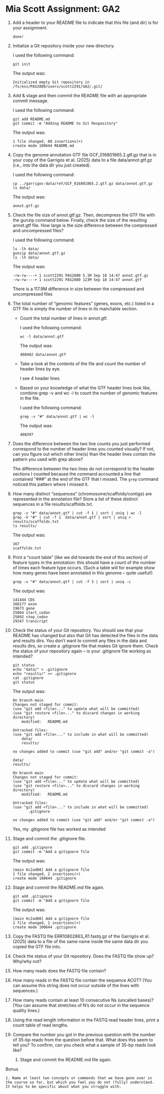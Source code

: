 

# Mia Scott Assignment: GA2 #

1.  Add a header to your README file to indicate that this file (and dir) is for your assignment.

        done!

1. Initialize a Git repository inside your new directory.

    I used the following command:

    ```
    git init

    ```

    The output was:
    
    ```
    Initialized empty Git repository in /fs/ess/PAS2880/users/scott2291/GA2/.git/
    ```


1.    Add & stage and then commit the README file with an appropriate commit message.

        I used the following command:

         ```
        git add README.md
        git commit -m "Adding README to Git Respository"
        ```

        The output was:
    
         ```
        1 file changed, 80 insertions(+)
        create mode 100644 README.md
        ```

1. Copy the genome annotation GTF file GCF_016801865.2.gtf.gz that is in your copy of the Garrigós et al. (2025) data to a file data/annot.gtf.gz (i.e., into the data dir you just created).

    I used the following command:

    ```
    cp ../garrigos-data/ref/GCF_016801865.2.gtf.gz data/annot.gtf.gz
    ls data/
    ```

    The output was:
    
    ```
    annot.gtf.gz
    ```


1. Check the file size of annot.gtf.gz. Then, decompress the GTF file with the gunzip command below. Finally, check the size of the resulting annot.gtf file. How large is the size difference between the compressed and uncompressed files?

    I used the following command:

    ```
    ls -lh data/
    gunzip data/annot.gtf.gz
    ls -lh data/
    ```

    The output was:
    
    ```
    -rw-rw----+ 1 scott2291 PAS2880 5.1M Sep 18 14:47 annot.gtf.gz
    -rw-rw----+ 1 scott2291 PAS2880 123M Sep 18 14:47 annot.gtf
    ```
    There is a 117.9M difference in size between the compressed and uncompressed files 

1. The total number of “genomic features” (genes, exons, etc.) listed in a GTF file is simply the number of lines in its main/table section.

   - Count the total number of lines in annot.gtf.
       
        I used the following command:

        ```
        wc -l data/annot.gtf
        ```

        The output was:
    
        ```
        408402 data/annot.gtf
        ```
   - Take a look at the contents of the file and count the number of header lines by eye.


     I see 4 header lines

   - Based on your knowledge of what the GTF header lines look like, combine grep -v and wc -l to count the number of genomic features in the file.

       
        I used the following command:

        ```
        grep -v "#" data/annot.gtf | wc -l 
        ```

        The output was:
    
        ```
        408397
        ```
1. Does the difference between the two line counts you just performed correspond to the number of header lines you counted visually? If not, can you figure out which other line(s) than the header lines contain the pattern you used with grep above?
        
    The difference between the two lines do not correspond to the header sections I counted because the command accounted a line that contained "###" at the end of the GTF that I missed. The `grep` command noticed this pattern where I missed it.

1. How many distinct “sequences” (chromosome/scaffolds/contigs) are represented in the annotation file? Store a list of these distinct sequences in a file results/scaffolds.txt.


    ```
    grep -v "#" data/annot.gtf | cut -f 1 | sort | uniq | wc -l
    grep -V "#" | cut -f 1  data/annot.gtf | sort | uniq > results/scaffolds.txt
    ls results/
    ```

    The output was:
    
    ```
    167
    scaffolds.txt
    ```


1. Print a “count table” (like we did towards the end of this section) of feature types in the annotation: this should have a count of the number of times each feature type occurs. (Such a table will for example show how many genes have been annotated in this genome – quite useful!)


    ```
    grep -v "#" data/annot.gtf | cut -f 3 | sort | uniq -c
    ```

    The output was:
    
    ```
    141444 CDS
    166177 exon
    19673 gene
    25864 start_codon
    25892 stop_codon
    29347 transcript
    ```

1. Check the status of your Git repository. You should see that your README has changed but also that Git has detected the files in the data and results dirs. You don’t want to commit any files in the data and results dirs, so create a .gitignore file that makes Git ignore them. Check the status of your repository again – is your .gitignore file working as intended?

     ```
    git status
    echo "data/" > .gitignore 
    echo "results/" >> .gitignore 
    cat .gitignore 
    git status
    ```

    The output was:
    
    ```
    On branch main
    Changes not staged for commit:
    (use "git add <file>..." to update what will be committed)
    (use "git restore <file>..." to discard changes in working directory)
        modified:   README.md

    Untracked files:
    (use "git add <file>..." to include in what will be committed)
        data/
        results/

    no changes added to commit (use "git add" and/or "git commit -a")

    data/
    results/

    On branch main
    Changes not staged for commit:
    (use "git add <file>..." to update what will be committed)
    (use "git restore <file>..." to discard changes in working directory)
        modified:   README.md

    Untracked files:
    (use "git add <file>..." to include in what will be committed)
           .gitignore

    no changes added to commit (use "git add" and/or "git commit -a")
    ```
    Yes, my .gitignore file has worked as intended

1. Stage and commit the .gitignore file.

    ```
    git add .gitignore
    git commit -m "Add a gitignore file
    ```

    The output was:
    
    ```
    [main 6c2ad08] Add a gitignore file
    1 file changed, 2 insertions(+)
    create mode 100644 .gitignore
    ```

1. Stage and commit the README.md file again.

    ```
    git add .gitignore
    git commit -m "Add a gitignore file
    ```

    The output was:
    
    ```
    [main 6c2ad08] Add a gitignore file
    1 file changed, 2 insertions(+)
    create mode 100644 .gitignore
    ```

1. Copy the FASTQ file ERR10802863_R1.fastq.gz of the Garrigós et al. (2025) data to a file of the same name inside the same data dir you copied the GTF file into.

1. Check the status of your Git repository. Does the FASTQ file show up? Why/why not?

1. How many reads does the FASTQ file contain?

1. How many reads in the FASTQ file contain the sequence ACGT? (You can assume this string does not occur outside of the lines with sequences.)

1. How many reads contain at least 10 consecutive Ns (uncalled bases)? (You can assume that stretches of N’s do not occur in the sequence quality lines.)

1. Using the read length information in the FASTQ read header lines, print a count table of read lengths.

1. Compare the number you got in the previous question with the number of 35-bp reads from the question before that. What does this seem to tell you? To confirm, can you check what a sample of 35-bp reads look like?

    1. Stage and commit the README.md file again.

Bonus

    1. Name at least two concepts or commands that we have gone over in the course so far, but which you feel you do not (fully) understand. It helps to be specific about what you struggle with.


